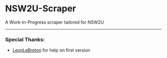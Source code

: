# NSW2U-Scraper
A Work-in-Progress scraper tailored for NSW2U


______________________________
### Special Thanks:
- [LeonLeBreton](https://github.com/LeonLeBreton) for help on first version
